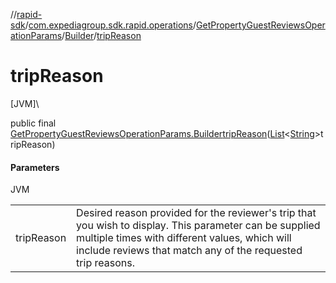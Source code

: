 //[rapid-sdk](../../../../index.md)/[com.expediagroup.sdk.rapid.operations](../../index.md)/[GetPropertyGuestReviewsOperationParams](../index.md)/[Builder](index.md)/[tripReason](trip-reason.md)

# tripReason

[JVM]\

public final [GetPropertyGuestReviewsOperationParams.Builder](index.md)[tripReason](trip-reason.md)([List](https://docs.oracle.com/javase/8/docs/api/java/util/List.html)&lt;[String](https://docs.oracle.com/javase/8/docs/api/java/lang/String.html)&gt;tripReason)

#### Parameters

JVM

| | |
|---|---|
| tripReason | Desired reason provided for the reviewer's trip that you wish to display. This parameter can be supplied multiple times with different values, which will include reviews that match any of the requested trip reasons. |
